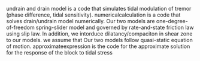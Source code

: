 undrain and drain model is a code that simulates tidal modulation of tremor (phase difference, tidal sensitivity).
numericalcalculation is a code that solves drain/undrain model numerically.
Our two models are one-degree-of-freedom spring-slider model and governed by rate-and-state friction law using slip law.
In addition, we intorduce dilatancy/compaciton in shear zone to our models.
we assume that Our two models follow quasi-static equation of motion.
approximateexpression is the code for the approximate solution for the response of the block to tidal stress
